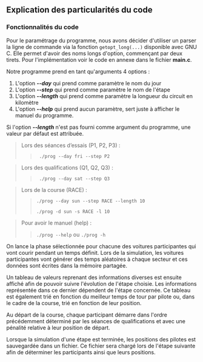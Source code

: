 Explication des particularités du code
--------------------------------------

### Fonctionnalités du code

Pour le paramétrage du programme, nous avons décider d'utiliser un parser la ligne de commande via la 
fonction `getopt_long(...)` disponible avec GNU C. Elle permet d'avoir des noms longs d'option, commençant par deux tirets. 
Pour l'implémentation voir le code en annexe dans le fichier **main.c**. 

Notre programme prend en tant qu'arguments 4 options : 

1. L'option **_--day_** qui prend comme paramètre le nom du jour 
2. L'option **_--step_** qui prend comme paramètre le nom de l'étape 
3. L'option **_--length_** qui prend comme paramètre la longueur du circuit en kilomètre
3. L'option **_--help_** qui prend aucun paramètre, sert juste à afficher le manuel du programme.

Si l'option **_--length_** n'est pas fourni comme argument du programme, une valeur par défaut est attribuée.

> Lors des séances d’essais (P1, P2, P3) :
>
>>
>>``` ./prog --day fri --step P2```
>>

> Lors des qualifications (Q1, Q2, Q3) :
>
>>
>>``` ./prog --day sat --step Q3```
>>

> Lors de la course (RACE) :
>
>>
>>``` ./prog --day sun --step RACE --length 10 ```
>>
>>``` ./prog -d sun -s RACE -l 10 ```
>>

> Pour avoir le manuel (help) :
>
>>
>>``` ./prog --help ``` ou ``` ./prog -h ``` 
>>

On lance la phase sélectionnée pour chacune des voitures participantes qui vont courir pendant un temps définit.
Lors de la simulation, les voitures participantes vont générer des temps aléatoires à chaque secteur et ces données 
sont écrites dans la mémoire partagée.

Un tableau de valeurs reprenant des informations diverses est ensuite affiché afin de pouvoir suivre l'évolution 
de l'étape choisie. Les informations représentée dans ce dernier dépendent de l'étape concernée. Ce tableau est 
également trié en fonction du meilleur temps de tour par pilote ou, dans le cadre de la course, trié en fonction de 
leur position.

Au départ de la course, chaque participant démarre dans l'ordre précédemment déterminé par les séances de qualifications et 
avec une pénalité relative à leur position de départ.

Lorsque la simulation d'une étape est terminée, les positions des pilotes est sauvegardée dans un fichier.
Ce fichier sera chargé lors de l'étape suivante afin de déterminer les participants ainsi que leurs positions. 
